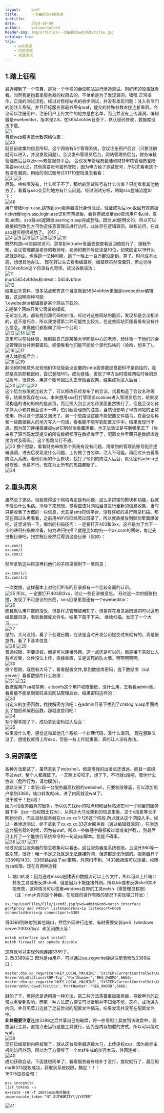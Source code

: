 ```yaml
---
layout:     post
title:      一次曲折的web渗透
subtitle:   
date:       2018-10-09
author:     volcanohatred
header-img: img/articles/一次曲折的web渗透/title.jpg
catalog: true
tags:
    - web渗透
    - 内网渗透
    - 渗透测试
---
```


## 1.踏上征程
最近接到了一个项目，是对一个学校的会议网站进行渗透测试。刚好闲的没事就看看。当然我是抱着拿服务器的权限去的，不单单是为了发现漏洞。嘿嘿
正常操作，正规的测试流程，经过对目标站点的初步测试，并没有发现问题：注入有专门的防注入系统，并且目标服务器最外层有waf，提交的特殊参数直接连接重置。会议可以注册用户，注册用户上传文件的地方是白名单，而且并没有上传漏洞，编辑器是ewebeditor，版本是2.8，在5654vbfdw目录下，默认密码修改，数据库没法下载。  
![1](https://raw.githubusercontent.com/volcanohatred/volcanohatred.github.io/master/img/articles/一次曲折的web渗透/图片1.png)  
目标web服务器大致网络位置：  
![43](https://raw.githubusercontent.com/volcanohatred/volcanohatred.github.io/master/img/articles/一次曲折的web渗透/图片43.png)  
就目前收集的信息所知，这个网站有5个管理系统，会议注册用户后台（只要注册就可以进入，并没发现问题），会议发布管理员后台，网站管理员后台，财务审核管理员后台以及sms短信服务平台。
会议发布管理员登陆和财务审核管理员登陆需要sso认证，其他需要账号密码登陆，因为甲方给了测试账号，所以先看看这个有没有漏洞。用给的测试账号t201710登陆进去看看：  
![2](https://raw.githubusercontent.com/volcanohatred/volcanohatred.github.io/master/img/articles/一次曲折的web渗透/图片2.png)
![3](https://raw.githubusercontent.com/volcanohatred/volcanohatred.github.io/master/img/articles/一次曲折的web渗透/图片3.png)  
尼玛，啥权限没有，什么都干不了，那给的测试账号有什么价值？只能看看其他地方了。看看与sso交互的地方有什么问题。经过测试分析，网站sso登陆流程如下：  
![46](https://raw.githubusercontent.com/volcanohatred/volcanohatred.github.io/master/img/articles/一次曲折的web渗透/图片46.png)  
用户登陆login.asp,跳转到sso服务器进行身份验证，验证成功后sso返回有效票据ticket给login.asp,login.asp识别有票据后，会将票据发至sso查询用户名uid，查到uid后，sso将uid返回给userlogin.asp完成登陆。因为uid是明文的，所以可以直接抓包改包方可伪造任意管理员进行访问，此处存在逻辑漏洞，越权访问，在此sso就显得很鸡肋了。
验证：  
![4](https://raw.githubusercontent.com/volcanohatred/volcanohatred.github.io/master/img/articles/一次曲折的web渗透/图片4.png)
![5](https://raw.githubusercontent.com/volcanohatred/volcanohatred.github.io/master/img/articles/一次曲折的web渗透/图片5.png)
![6](https://raw.githubusercontent.com/volcanohatred/volcanohatred.github.io/master/img/articles/一次曲折的web渗透/图片6.png)
![7](https://raw.githubusercontent.com/volcanohatred/volcanohatred.github.io/master/img/articles/一次曲折的web渗透/图片7.png)
![8](https://raw.githubusercontent.com/volcanohatred/volcanohatred.github.io/master/img/articles/一次曲折的web渗透/图片8.png)
![9](https://raw.githubusercontent.com/volcanohatred/volcanohatred.github.io/master/img/articles/一次曲折的web渗透/图片9.png)
![10](https://raw.githubusercontent.com/volcanohatred/volcanohatred.github.io/master/img/articles/一次曲折的web渗透/图片10.png)  
既然构造uid能越权访问，那拿到intruder里面去跑查看返回值就行了，据我所知，会议管理都是老师的教师号，老师的教师号应该是10位，如果固定以19开头那就是8位，也得跑一亿种可能，跑了一晚上一百万都没跑到，算了，时间成本太高，想想其他办法。
现在转过头去看看编辑器，编辑器虽然没漏洞，但总觉得5654vbfdw这个目录有点奇怪，试试谷歌语法：  
![11](https://raw.githubusercontent.com/volcanohatred/volcanohatred.github.io/master/img/articles/一次曲折的web渗透/图片11.png)  
inurl:5654vbfdw和intext：5654vbfdw  
![12](https://raw.githubusercontent.com/volcanohatred/volcanohatred.github.io/master/img/articles/一次曲折的web渗透/图片12.png)  
结果出乎意料，很多站点都有这个目录而且5654vbfdw里面是ewebeditor编辑器，这说明两种可能:  
1.ewebeditor编辑器是某个网站下载的。  
2.是某个网站开发公司做的模板。  
无论怎么说，都有找到源代码的价值。经过对这些网站的翻阅，发现都是会议相关的，这不是巧合，所以我觉得第二种可能性比较大，在这些网站页尾看看有没有什么信息。果真他们都指向了同一个公司：  
![13](https://raw.githubusercontent.com/volcanohatred/volcanohatred.github.io/master/img/articles/一次曲折的web渗透/图片13.png)
![14](https://raw.githubusercontent.com/volcanohatred/volcanohatred.github.io/master/img/articles/一次曲折的web渗透/图片14.png)
![15](https://raw.githubusercontent.com/volcanohatred/volcanohatred.github.io/master/img/articles/一次曲折的web渗透/图片15.png)  
这里可以在线体验，我假装自己是某某大学网信中心的老师，想体验一下他们的会议管理后台并索要密码，顺便看看他们能不能给个源代码啥的（哈哈，想多了）。  
![16](https://raw.githubusercontent.com/volcanohatred/volcanohatred.github.io/master/img/articles/一次曲折的web渗透/图片16.png)
![17](https://raw.githubusercontent.com/volcanohatred/volcanohatred.github.io/master/img/articles/一次曲折的web渗透/图片17.png)  
进入体验版后台：  
![18](https://raw.githubusercontent.com/volcanohatred/volcanohatred.github.io/master/img/articles/一次曲折的web渗透/图片18.png)
![19](https://raw.githubusercontent.com/volcanohatred/volcanohatred.github.io/master/img/articles/一次曲折的web渗透/图片19.png)  
翻阅的时候意外发现他们体验版会议设置的smtp服务数据框密码不是自绘的，竟然是真实邮箱密码，尝试登陆163，成功登陆，发现了甲方当时搭建网站时候的测试账号，很意外，用这个账号回过头去登陆会议网，结果成功进入后台：  
![20](https://raw.githubusercontent.com/volcanohatred/volcanohatred.github.io/master/img/articles/一次曲折的web渗透/图片20.png)
![21](https://raw.githubusercontent.com/volcanohatred/volcanohatred.github.io/master/img/articles/一次曲折的web渗透/图片21.png)
![22](https://raw.githubusercontent.com/volcanohatred/volcanohatred.github.io/master/img/articles/一次曲折的web渗透/图片22.png)  
这个后台权限就比较大了，可以修改已经发布了的会议。试着构造了会议名称等等，结果发现存在xss。本来想用xss打打管理员cookies进入管理员后台，结果发现构造的语句影响的是首页，而且插入到会议名称里面虽然执行了，但是会议名称字体大小和其他会议不一样，怕引起管理员的注意，当然也影响了甲方网站的正常使用，所以这个思路又泡汤了。另一个思路试试能不能配置文件插马，在会议名称和一些数据输入的地方写入一句话，看看能不能写到配置文件中。结果发现行不通，因为菜刀连接直接被waf识别然后重置连接。也无法验证是写到哪里去了（后来看了源代码发现提交的所有数据都写在数据库里了，配置文件里面只是数据库连接方式及密码。）这个思路又行不通。  
![23](https://raw.githubusercontent.com/volcanohatred/volcanohatred.github.io/master/img/articles/一次曲折的web渗透/图片23.png)
换个思路，看看财务审核那个系统有没有问题，用拿到的管理员账号配合逻辑漏洞，进去后发现没什么问题，上传做了白名单，注入不可能。再回过头去看看防注入系统，看他们用的什么模块，找打了他们的防注入后台，默认密码admin已经修改，也是不行。现在为止所有的思路都断了。  
![24](https://raw.githubusercontent.com/volcanohatred/volcanohatred.github.io/master/img/articles/一次曲折的web渗透/图片24.png)  
## 2.重头再来
虽然没了思路，但我觉得这个网站肯定是有问题，这么多拼接的模块和功能，我就不信没什么毛病。冷静下来想想，觉得应该对网站目录进行重新的信息收集，当时只是收集了大概的一些信息，尤其是sms短信平台，没有仔细的进行目录扫描。那现在回过头再看看，之前用AWVS已经爬过目录了，所以就直接放到御剑里面爆破吧，这里说明一下，御剑的扫描技巧：一定要打开403和3xx，这样是为了为下一步的递归扫描做准备，何为递归扫描？就是比如你扫一个xx.com的网站，肯定先扫根目录吧，扫完根目录然后得到这些目录（假如）：  
```
xx.com/1
xx.com/2
xx.com/3
```  
然后拿到这些目录再扫他们的子目录得到下一层目录：  
```
xx.com/1/1
Xx.com/1/2
```  
一次类推，这样基本上对他们所有的目录都有一个比较全面的认识。  
![25](https://raw.githubusercontent.com/volcanohatred/volcanohatred.github.io/master/img/articles/一次曲折的web渗透/图片25.png)
所以，一定要打开403和3xx，防止一些目录被遗忘。
经过这一次的细致扫描，发现了不可思议的东西，sms目录里面还有一个ewebeditor：  
![26](https://raw.githubusercontent.com/volcanohatred/volcanohatred.github.io/master/img/articles/一次曲折的web渗透/图片26.png)  
而且默认用户密码没改，但是样式管理被阉割了。但是存在目录遍历漏洞可以遍历编辑器目录，看到数据库文件名，结果下载不下来。
继续扫描。发现了一个大马。。。。  
![27](https://raw.githubusercontent.com/volcanohatred/volcanohatred.github.io/master/img/articles/一次曲折的web渗透/图片27.png)  
是的，大马没错，看了下创建日期，应该是当时开发公司提交过来就有的，真是很意外，看了下基本信息：  
![28](https://raw.githubusercontent.com/volcanohatred/volcanohatred.github.io/master/img/articles/一次曲折的web渗透/图片28.png)
![29](https://raw.githubusercontent.com/volcanohatred/volcanohatred.github.io/master/img/articles/一次曲折的web渗透/图片29.png)  
普通权限，需要提权。但是可以连接外网，这一点还是可以的，但是接下来就让人有点难受，文件没法上传，直接重置，又是该死的防火墙。啊啊啊啊啊。  
![30](https://raw.githubusercontent.com/volcanohatred/volcanohatred.github.io/master/img/articles/一次曲折的web渗透/图片30.png)  
换个思路，既然有大马了，看看配置文件,拿到数据库密码，连下数据库（sql server）看看数据库什么权限：  
![31](https://raw.githubusercontent.com/volcanohatred/volcanohatred.github.io/master/img/articles/一次曲折的web渗透/图片31.png)
![32](https://raw.githubusercontent.com/volcanohatred/volcanohatred.github.io/master/img/articles/一次曲折的web渗透/图片32.png)  
数据库用户sa被禁用，allconfs这个用户权限很低，没什么用。去看看admin表，看看能不能拿到密码进去网站管理后台，结果密码这样的：  
![33](https://raw.githubusercontent.com/volcanohatred/volcanohatred.github.io/master/img/articles/一次曲折的web渗透/图片33.png)  
自定义的加密函数，找找解密方法吧：在admin目录下找到了chklogin.asp里面找到了加密和解密函数，那就直接用吧：  
![34](https://raw.githubusercontent.com/volcanohatred/volcanohatred.github.io/master/img/articles/一次曲折的web渗透/图片34.png)  
写个脚本跑了下，成功拿到密码进入后台：  
![35](https://raw.githubusercontent.com/volcanohatred/volcanohatred.github.io/master/img/articles/一次曲折的web渗透/图片35.png)  
结果没什么用，感觉这和其他几个系统一个处理代码，没什么漏洞。
现在思路又没了，想提权就得上传exp，但是一有上传就重置，真的让人没有办法。
## 3.另辟蹊径
各种方法都试了，虽然拿到了webshell，但是离我的出发点还很远，而且一直绕不过waf，整个人都魔怔了。一天晚上咬咬牙，想了下，不行就c段吧，管他什么协议（危险行为，请勿模仿）。  
思路又来了：拿到c段一台服务器高权限的webshell，只要权限够高，可以添加用户拿到3389，端口转发就ok，进了内网就没waf了。  
说干就干！扫c段！  
因为c段服务器真的很多，所以优先找jsp的站点和和目标站点在同一子网里的服务器下手（jsp一般权限比较大），从刚才大马收集到的信息来看，这个c段是等长子网划分的，而且目标服务器在xx.xx.xx.1-126这个网段,所以就从这个网段入手，经过一番渗透测试，终于拿到了xx.xx.xx.33这台服务器（通过编辑器漏洞），在渗透这台服务器的时候，因为有waf，所以一些敏感字段都被过滤或者拦截，，到最后只上传了一个能执行系统命令的一句话jsp脚本。但是不碍事。  
![36](https://raw.githubusercontent.com/volcanohatred/volcanohatred.github.io/master/img/articles/一次曲折的web渗透/图片36.png)
![37](https://raw.githubusercontent.com/volcanohatred/volcanohatred.github.io/master/img/articles/一次曲折的web渗透/图片37.png)
![37](https://raw.githubusercontent.com/volcanohatred/volcanohatred.github.io/master/img/articles/一次曲折的web渗透/图片38.png)  
经过对这台服务器的信息收集可以看出，这台服务器是系统权限，且没开360等一些杀软，很好！唯一不足之处就是无法连接外网，但这都是无所谓的。服务器开了3389和1433，3389路由做了acl策略，外网扫不到，1433数据库可以连接，权限为sa权限。现在有两种选择  
1. 端口转发：因为通过mssql创建表和数据流可以上传文件，所以可以上传端口转发工具或者反弹shell，但是因为不能连接外网。所以lck或者反弹shell并不能有效，这种情况可以使用windows自带的工具netsh（需管理员权限）（注：netsh真的是个神器，在能做的操作有限的情况下实现端口转发）：  
```
xx.jsp/UserFiles/File/1/cmd2.jsp?pwd=admin&cmd=netsh interface portproxy add v4tov4 listenaddress=ip listenport=6666 connectaddress=ip connectport=3389
```  
将3389到映射到其他端口，然后外网进行连接。有时需要安装ipv6（windows server2003和xp）和关闭防火墙：  
```
netsh interface ipv6 install
netsh firewall set opmode disable
```  
这样就可以实现外网连接3389了。  
2. 改3389端口
因为是sa用户，可以通过xp_regwrite操纵注册表修改3389端口：  
```
master.dbo.xp_regwrite'HKEY_LOCAL_MACHINE','SYSTEM\CurrentControlSet\Control\Terminal Server\WinStations\RDP-Tcp','PortNumber','REG_DWORD',6666;
master.dbo.xp_regwrite'HKEY_LOCAL_MACHINE','SYSTEM\CurrentControlSet\Control\Terminal Server\Wds\rdpwd\Tds\tcp','PortNumber','REG_DWORD',6666;
```  
斟酌了下，觉得还是选用第一种方法，第二种方法需要重启服务器，导致甲方的正常业务受到影响。而第一种方法既方便又可以做到神不知鬼不觉。这样，成功进入内网，并且用菜刀连接了之前尝试的配置文件插马，结果发现并没写在配置文件中。  
**此处需要注意**连接3389之后共享自己的磁盘，将一些常用工具放到该磁盘中，要想运行工具，直接点击运行这些工具就行，因为是内存加载的方式，所以可以绕过waf。    
![39](https://raw.githubusercontent.com/volcanohatred/volcanohatred.github.io/master/img/articles/一次曲折的web渗透/图片39.png)  
现在已经拿到内网权限了，就从这台服务器连接大马，上传提权exp，因为目标主机能访问外网，所以为了方便传了一个msf生成的加壳木马，外网连接：  
![40](https://raw.githubusercontent.com/volcanohatred/volcanohatred.github.io/master/img/articles/一次曲折的web渗透/图片40.png)  
成功获取会话，下面就很简单了，看看服务器有啥补丁没打，提权就行了，最后用ms16075提权成功，获取到系统权限，搞定！！！  
16075提权语句：  
```
use incognito
list_tokens -u
execute -cH -f 16075exp绝对路径
impersonate_token “NT AUTHORITY\\SYSTEM” 
```   
![41](https://raw.githubusercontent.com/volcanohatred/volcanohatred.github.io/master/img/articles/一次曲折的web渗透/图片41.png)
